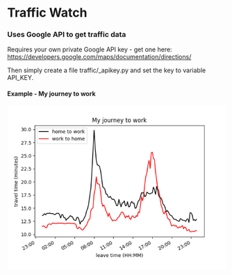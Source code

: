 # Traffic Watch

### Uses Google API to get traffic data


Requires your own private Google API key - get one here: https://developers.google.com/maps/documentation/directions/

Then simply create a file traffic/_apikey.py and set the key to variable API_KEY.

#### Example - My journey to work
![alt text](https://raw.githubusercontent.com/thomasms/trafficwatch/master/traffic.png)
